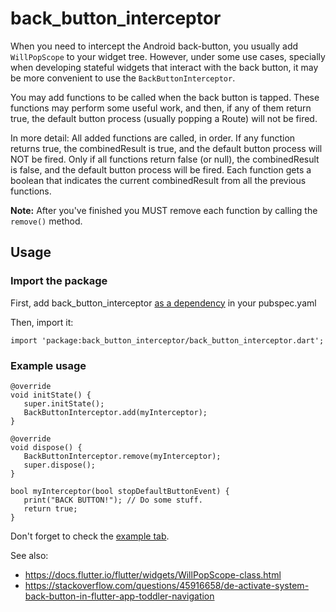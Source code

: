 # back_button_interceptor

When you need to intercept the Android back-button, you usually add `WillPopScope` 
to your widget tree. However, under some use cases, specially when developing stateful 
widgets that interact with the back button, it may be more convenient to use the 
`BackButtonInterceptor`.

You may add functions to be called when the back button is tapped.
These functions may perform some useful work, and then, if any of them return true,
the default button process (usually popping a Route) will not be fired.

In more detail: All added functions are called, in order. If any function returns true,
the combinedResult is true, and the default button process will NOT be fired.
Only if all functions return false (or null), the combinedResult is false,
and the default button process will be fired. Each function gets a boolean that
indicates the current combinedResult from all the previous functions.

**Note:** After you've finished you MUST remove each function by calling the `remove()` method.

## Usage

### Import the package

First, add back_button_interceptor [as a dependency](https://pub.dartlang.org/packages/back_button_interceptor#-installing-tab-) in your pubspec.yaml

Then, import it:

    import 'package:back_button_interceptor/back_button_interceptor.dart';

### Example usage

    @override
    void initState() {
       super.initState();
       BackButtonInterceptor.add(myInterceptor);
    }
    
    @override
    void dispose() {
       BackButtonInterceptor.remove(myInterceptor);
       super.dispose();
    }
    
    bool myInterceptor(bool stopDefaultButtonEvent) {
       print("BACK BUTTON!"); // Do some stuff.
       return true;
    }

Don't forget to check the [example tab](https://pub.dartlang.org/packages/back_button_interceptor#-example-tab-).
 
See also:

  * https://docs.flutter.io/flutter/widgets/WillPopScope-class.html
  * https://stackoverflow.com/questions/45916658/de-activate-system-back-button-in-flutter-app-toddler-navigation
